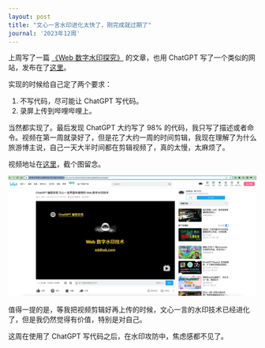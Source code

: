 ```yaml
---
layout: post
title: "文心一言水印进化太快了，刚完成就过期了"
journal: '2023年12周'
---
```


上周写了一篇 [《Web 数字水印探究》](https://zddhub.com/article/2023/03/16/watermark.html) 的文章，也用 ChatGPT 写了一个类似的网站，发布在了[这里](https://zddhub.com/watermark/)。

实现的时候给自己定了两个要求：
1. 不写代码，尽可能让 ChatGPT 写代码。
2. 录屏上传到哔哩哔哩上。

当然都实现了。最后发现 ChatGPT 大约写了 98% 的代码，我只写了描述或者命令。视频在第一周就录好了，但是花了大约一周的时间剪辑，我现在理解了为什么旅游博主说，自己一天大半时间都在剪辑视频了，真的太慢，太麻烦了。

视频地址在[这里](https://www.bilibili.com/video/BV1Ak4y147t6)，截个图留念。

[![Web 数字水印视频截图](/assets/images/2023-03-25/watermark-bilibli-video.png)](https://www.bilibili.com/video/BV1Ak4y147t6)

值得一提的是，等我把视频剪辑好再上传的时候，文心一言的水印技术已经进化了，但是我仍然觉得有价值，特别是对自己。

这周在使用了 ChatGPT 写代码之后，在水印攻防中，焦虑感都不见了。